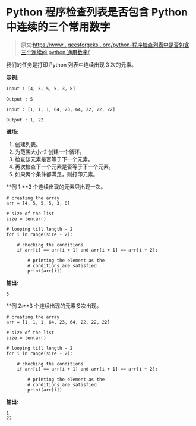 # Python 程序检查列表是否包含 Python 中连续的三个常用数字

> 原文:[https://www . geesforgeks . org/python-程序检查列表中是否包含三个连续的 python 通用数字/](https://www.geeksforgeeks.org/python-program-to-check-if-the-list-contains-three-consecutive-common-numbers-in-python/)

我们的任务是打印 Python 列表中连续出现 3 次的元素。

**示例:**

```
Input : [4, 5, 5, 5, 3, 8]

Output : 5

Input : [1, 1, 1, 64, 23, 64, 22, 22, 22]

Output : 1, 22

```

**进场:**

1.  创建列表。
2.  为范围大小–2 创建一个循环。
3.  检查该元素是否等于下一个元素。
4.  再次检查下一个元素是否等于下一个元素。
5.  如果两个条件都满足，则打印元素。

**例 1:**3 个连续出现的元素只出现一次。

```
# creating the array
arr = [4, 5, 5, 5, 3, 8]

# size of the list
size = len(arr)

# looping till length - 2
for i in range(size - 2):

    # checking the conditions
    if arr[i] == arr[i + 1] and arr[i + 1] == arr[i + 2]:

        # printing the element as the 
        # conditions are satisfied 
        print(arr[i])
```

**输出:**

```
5
```

**例 2:**3 个连续出现的元素多次出现。

```
# creating the array
arr = [1, 1, 1, 64, 23, 64, 22, 22, 22]

# size of the list
size = len(arr)

# looping till length - 2
for i in range(size - 2):

    # checking the conditions
    if arr[i] == arr[i + 1] and arr[i + 1] == arr[i + 2]:

        # printing the element as the 
        # conditions are satisfied 
        print(arr[i])
```

**输出:**

```
1
22

```